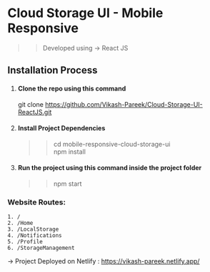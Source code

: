 # Cloud Storage UI - Mobile Responsive


>> Developed using -> React JS


## Installation Process
1. #### Clone the repo using this command
    git clone https://github.com/Vikash-Pareek/Cloud-Storage-UI-ReactJS.git
    
2. #### Install Project Dependencies
    >> cd mobile-responsive-cloud-storage-ui  
    >> npm install
    
3. #### Run the project using this command inside the project folder
   >> npm start
   

### Website Routes:
    1. /
    2. /Home
    3. /LocalStorage
    4. /Notifications
    5. /Profile
    6. /StorageManagement


-> Project Deployed on Netlify :
https://vikash-pareek.netlify.app/
